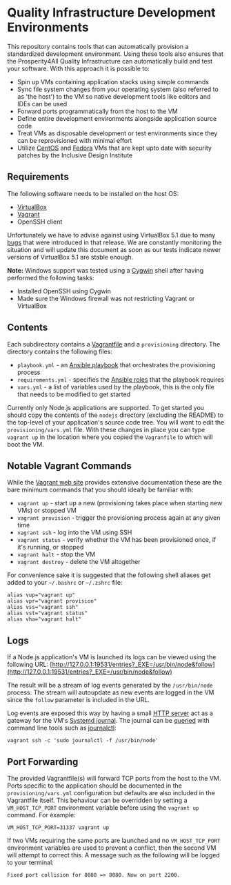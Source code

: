 # Quality Infrastructure Development Environments

This repository contains tools that can automatically provision a standardized development environment. Using these tools also ensures that the Prosperity4All Quality Infrastructure can automatically build and test your software. With this approach it is possible to:

* Spin up VMs containing application stacks using simple commands
* Sync file system changes from your operating system (also referred to as 'the host') to the VM so native development tools like editors and IDEs can be used
* Forward ports programmatically from the host to the VM
* Define entire development environments alongside application source code
* Treat VMs as disposable development or test environments since they can be reprovisioned with minimal effort
* Utilize [CentOS](https://github.com/idi-ops/packer-centos) and [Fedora](https://github.com/idi-ops/packer-fedora) VMs that are kept upto date with security patches by the Inclusive Design Institute

## Requirements

The following software needs to be installed on the host OS:

* [VirtualBox](https://www.virtualbox.org/wiki/Download_Old_Builds_5_0)
* [Vagrant](https://www.vagrantup.com/downloads.html)
* OpenSSH client

Unfortunately we have to advise against using VirtualBox 5.1 due to many [bugs](https://www.virtualbox.org/query?version=VirtualBox+5.1.0&version=VirtualBox+5.1.2&version=VirtualBox+5.1.4&col=id&col=summary&col=status&col=owner&col=type&col=priority&col=component&order=priority) that were introduced in that release. We are constantly monitoring the situation and will update this document as soon as our tests indicate newer versions of VirtualBox 5.1 are stable enough.

**Note:** Windows support was tested using a [Cygwin](https://cygwin.com) shell after having performed the following tasks:

* Installed OpenSSH using Cygwin
* Made sure the Windows firewall was not restricting Vagrant or VirtualBox

## Contents

Each subdirectory contains a [Vagrantfile](http://docs.vagrantup.com/v2/vagrantfile/) and a ``provisioning`` directory. The directory contains the following files:

* ``playbook.yml`` - an [Ansible playbook](http://docs.ansible.com/ansible/playbooks.html) that orchestrates the provisioning process
* ``requirements.yml`` - specifies the [Ansible roles](http://docs.ansible.com/ansible/playbooks_roles.html) that the playbook requires
* ``vars.yml`` - a list of variables used by the playbook, this is the only file that needs to be modified to get started

Currently only Node.js applications are supported. To get started you should copy the contents of the ``nodejs`` directory (excluding the README) to the top-level of your application's source code tree. You will want to edit the ``provisioning/vars.yml`` file. With these changes in place you can type ``vagrant up`` in the location where you copied the ``Vagranfile`` to which will boot the VM. 

## Notable Vagrant Commands

While the [Vagrant web site](https://docs.vagrantup.com/v2/cli/index.html) provides extensive documentation these are the bare minimum commands that you should ideally be familiar with:

* ``vagrant up`` - start up a new (provisioning takes place when starting new VMs) or stopped VM
* ``vagrant provision`` - trigger the provisioning process again at any given time
* ``vagrant ssh`` - log into the VM using SSH
* ``vagrant status`` - verify whether the VM has been provisioned once, if it's running, or stopped
* ``vagrant halt`` - stop the VM
* ``vagrant destroy`` - delete the VM altogether

For convenience sake it is suggested that the following shell aliases get added to your ``~/.bashrc`` or ``~/.zshrc`` file:

    alias vup="vagrant up"
    alias vpr="vagrant provision"
    alias vss="vagrant ssh"
    alias vst="vagrant status"
    alias vha="vagrant halt"

## Logs

If a Node.js application's VM is launched its logs can be viewed using the following URL:
[http://127.0.0.1:19531/entries?_EXE=/usr/bin/node&follow](http://127.0.0.1:19531/entries?_EXE=/usr/bin/node&follow)

The result will be a stream of log events generated by the ``/usr/bin/node`` process. The stream will autoupdate as new events are logged in the VM since the ``follow`` parameter is included in the URL.

Log events are exposed this way by having a small [HTTP server](http://www.freedesktop.org/software/systemd/man/systemd-journal-gatewayd.service.html) act as a gateway for the VM's [Systemd journal](https://wiki.archlinux.org/index.php/Systemd#Journal). The journal can be [queried](https://www.digitalocean.com/community/tutorials/how-to-use-journalctl-to-view-and-manipulate-systemd-logs) with command line tools such as [journalctl](http://www.freedesktop.org/software/systemd/man/journalctl.html):

    vagrant ssh -c 'sudo journalctl -f /usr/bin/node'

## Port Forwarding

The provided Vagrantfile(s) will forward TCP ports from the host to the VM. Ports specific to the application should be documented in the ``provisioning/vars.yml`` configuration but defaults are also included in the Vagrantfile itself. This behaviour can be overridden by setting a ``VM_HOST_TCP_PORT`` environment variable before using the ``vagrant up`` command. For example:

    VM_HOST_TCP_PORT=31337 vagrant up

If two VMs requiring the same ports are launched and no ``VM_HOST_TCP_PORT`` environment variables are used to prevent a conflict, then the second VM will attempt to correct this. A message such as the following will be logged to your terminal:

    Fixed port collision for 8080 => 8080. Now on port 2200.

